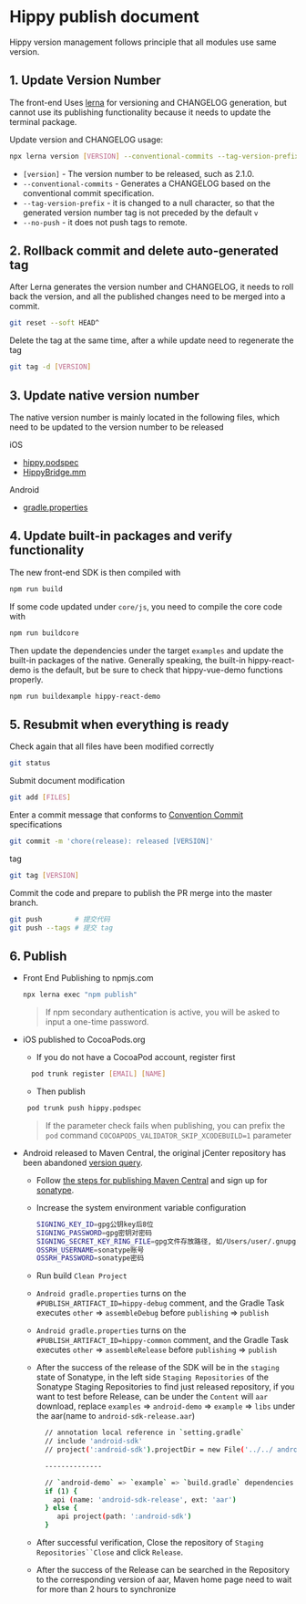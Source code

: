 # Hippy publish document

Hippy version management follows principle that all modules use same version.

## 1. Update Version Number

The front-end Uses [lerna](https://lerna.js.org/) for versioning and CHANGELOG generation, but cannot use its publishing functionality because it needs to update the terminal package.

Update version and CHANGELOG usage:

```bash
npx lerna version [VERSION] --conventional-commits --tag-version-prefix='' --no-push
```

* `[version]` - The version number to be released, such as 2.1.0.
* `--conventional-commits` - Generates a CHANGELOG based on the conventional commit specification.
* `--tag-version-prefix` - it is changed to a null character, so that the generated version number tag is not preceded by the default `v`
* `--no-push` - it does not push tags to remote.

## 2. Rollback commit and delete auto-generated tag

After Lerna generates the version number and CHANGELOG, it needs to roll back the version, and all the published changes need to be merged into a commit.

```bash
git reset --soft HEAD^
```

Delete the tag at the same time, after a while update need to regenerate the tag

```bash
git tag -d [VERSION]
```

## 3. Update native version number

The native version number is mainly located in the following files, which need to be updated to the version number to be released

iOS

* [hippy.podspec](https://github.com/Tencent/Hippy/blob/master/hippy.podspec#L11)
* [HippyBridge.mm](https://github.com/Tencent/Hippy/blob/master/ios/sdk/base/HippyBridge.mm#L45)

Android

* [gradle.properties](https://github.com/Tencent/Hippy/blob/master/android/sdk/gradle.properties#L25)

## 4. Update built-in packages and verify functionality

The new front-end SDK is then compiled with

```bash
npm run build
```

If some code updated under `core/js`, you need to compile the core code with

```bash
npm run buildcore
```

Then update the dependencies under the target `examples` and update the built-in packages of the native. Generally speaking, the built-in hippy-react-demo is the default, but be sure to check that hippy-vue-demo functions properly.

```bash
npm run buildexample hippy-react-demo
```

## 5. Resubmit when everything is ready

Check again that all files have been modified correctly

```bash
git status
```

Submit document modification

```bash
git add [FILES]
```

Enter a commit message that conforms to [Convention Commit](https://conventionalcommits.org/) specifications

```bash
git commit -m 'chore(release): released [VERSION]'
```

tag

```bash
git tag [VERSION]
```

Commit the code and prepare to publish the PR merge into the master branch.

```bash
git push        # 提交代码
git push --tags # 提交 tag
```

## 6. Publish

* Front End Publishing to npmjs.com

  ```bash
  npx lerna exec "npm publish"
  ```

  > If npm secondary authentication is active, you will be asked to input a one-time password.

* iOS published to CocoaPods.org

  * If you do not have a CocoaPod account, register first

  ```bash
    pod trunk register [EMAIL] [NAME]
  ```

  * Then publish

  ```bash
   pod trunk push hippy.podspec
  ```

  > If the parameter check fails when publishing, you can prefix the `pod` command `COCOAPODS_VALIDATOR_SKIP_XCODEBUILD=1` parameter

* Android released to Maven Central, the original jCenter repository has been abandoned [version query](https://search.maven.org/search?q=com.tencent.hippy).

  * Follow [the steps for publishing Maven Central](https://zhuanlan.zhihu.com/p/362205023) and sign up for [sonatype](https://oss.sonatype.org).
  * Increase the system environment variable configuration

    ```bash
    SIGNING_KEY_ID=gpg公钥key后8位
    SIGNING_PASSWORD=gpg密钥对密码
    SIGNING_SECRET_KEY_RING_FILE=gpg文件存放路径, 如/Users/user/.gnupg/secring.gpg
    OSSRH_USERNAME=sonatype账号
    OSSRH_PASSWORD=sonatype密码
    ```

  * Run build `Clean Project`
  * `Android gradle.properties` turns on the `#PUBLISH_ARTIFACT_ID=hippy-debug` comment, and the Gradle Task executes `other` => `assembleDebug` before `publishing` => `publish`
  * `Android gradle.properties` turns on the `#PUBLISH_ARTIFACT_ID=hippy-common` comment, and the Gradle Task executes `other` => `assembleRelease` before `publishing` => `publish`
  * After the success of the release of the SDK will be in the `staging` state of Sonatype, in the left side `Staging Repositories` of the Sonatype Staging Repositories to find just released repository, if you want to test before Release, can be under the `Content` will `aar` download, replace `examples` => `android-demo` => `example` => `libs` under the aar(name to `android-sdk-release.aar`)

    ```bash
      // annotation local reference in `setting.gradle` 
      // include 'android-sdk'
      // project(':android-sdk').projectDir = new File('../../ android/sdk')

      --------------

      // `android-demo` => `example` => `build.gradle` dependencies can be changed as follow to use local aar file
      if (1) {
        api (name: 'android-sdk-release', ext: 'aar')
      } else {
         api project(path: ':android-sdk')
      }
    ```

  * After successful verification, Close the repository of `Staging Repositories``Close` and click `Release`.
  * After the success of the Release can be searched in the Repository to the corresponding version of aar, Maven home page need to wait for more than 2 hours to synchronize
